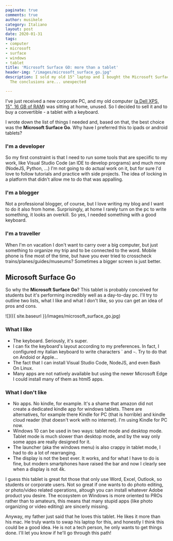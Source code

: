 ```yaml
---
paginate: true
comments: true
author: musikele
category: Italiano
layout: post
date: 2020-01-31
tags:
- computer
- microsoft
- surface
- windows
- tablet
title: 'Microsoft Surface GO: more than a tablet'
header-img: "/images/microsoft_surface_go.jpg"
description: I sold my old 15" laptop and I bought the Microsoft Surface Go tablet.
  The conclusions are... unexpected

---
```

I've just received a new corporate PC, and my old computer ([a Dell XPS, 15", 16 GB of RAM](https://michelenasti.com/2017/10/03/recensione-dell-xps-15-2017.html)) was sitting at home, unused. So I decided to sell it and to buy a convertible - a tablet with a keyboard.

I wrote down the list of things I needed and, based on that, the best choice was the **Microsoft Surface Go**. Why have I preferred this to ipads or android tablets?

### I'm a developer

So my first constraint is that I need to run some tools that are speciific to my work, like Visual Studio Code (an IDE to develop programs) and much more (NodeJS, Python, ...) I'm not going to do actual work on it, but for sure I'd love to follow tutorials and practice with side projects. The idea of locking in a platform that didn't allow me to do that was appalling.

### I'm a blogger

Not a professional blogger, of course, but I love writing my blog and I want to do it also from home. Surprisingly, at home I rarely turn on the pc to write something, it looks an overkill. So yes, I needed something with a good keyboard.

### I'm a traveller

When I'm on vacation I don't want to carry over a big computer, but just something to organize my trip and to be connected to the word. Mobile phone is fine most of the time, but have you ever tried to crosscheck trains/planes/guides/museums? Sometimes a bigger screen is just better. 

## Microsoft Surface Go

So why the **Microsoft Surface Go**? This tablet is  probably conceived for students but it's performing incredibly well as a day-to-day pc. I'll try to outline two lists, what I like and what I don't like, so you can get an idea of pros and cons.

![]({{ site.baseurl }}/images/microsoft_surface_go.jpg)

### What I like

* The keyboard. Seriously, it's super.
* I can fix the keyboard's layout according to my preferences. In fact, I configured my italian keyboard to write characters \` and `~`. Try to do that on Andoid or Apple...
* The fact that I can install Visual Studio Code, NodeJS, and even Bash On Linux.
* Many apps are not natively available but using the newer Microsoft Edge I could install many of them as html5  apps.

### What I don't like

* No apps. No kindle, for example. It's a shame that amazon did not create a dedicated kindle app for windows tablets. There are alternatives, for example there Kindle for PC (that is horrible) and kindle cloud reader (that doesn't work with no internet). I'm using Kindle for PC now.
* Windows 10 can be used in two ways: tablet mode and desktop mode. Tablet mode is much slower than desktop mode, and by the way only some apps are really designed for it.
* The launcher (aka the windows menu) is also crappy in tablet mode, I had to do a lot of rearranging.
* The display is not the best ever. It works, and for what I have to do is fine, but modern smartphones have raised the bar and now I clearly see when a display is not 4k.

I guess this tablet is great fot those that only use Word, Excel, Outlook, so students or corporate users. Not so great if one wants to do photo editing, or photo/video related operations, altough you can install whatever Adobe product you desire. The ecosystem on Windows is more oriented to PROs rather than to amateurs, this means that many stupid apps (like photo organizing or video editing) are sincerly missing.

Anyway, my father just said that he loves this tablet. He likes it more than his mac. He truly wants to swap his laptop for this, and honestly I think this could be a good idea. He is not a tech person, he only wants to get things done. I'll let you know if he'll go through this path!